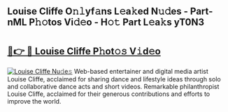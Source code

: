 ## Louise Cliffe O𝚗𝚕yf𝚊ns L𝚎a𝚔ed N𝚞𝚍es - Part-nML P𝚑𝚘tos Vi𝚍𝚎o - H𝚘𝚝 Part L𝚎a𝚔s yT0N3

# <h2><a href="http://kf3kax.oniu.top/?m=Louise+Cliffe">🔗👉 🔴 Louise Cliffe P𝚑ot𝚘𝚜 V𝚒d𝚎o</a></h2>

[![Louise Cliffe Nu𝚍e𝚜](https://i.imgur.com/0qMVB7G.gif)](http://kf3kax.oniu.top/?m=Louise+Cliffe)
Web-based entertainer and digital media artist Louise Cliffe, acclaimed for sharing dance and lifestyle ideas through solo and collaborative dance acts and short videos. Remarkable philanthropist Louise Cliffe, acclaimed for their generous contributions and efforts to improve the world.  
